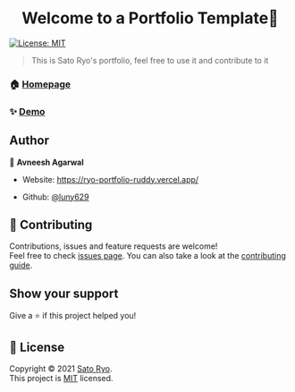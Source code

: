 <h1 align="center">Welcome to a Portfolio Template👋</h1>
<p>
  <a href="https://github.com/luny629/RyoPortfolio/blob/main/LICENSE" target="_blank">
    <img alt="License: MIT" src="https://img.shields.io/badge/License-MIT-yellow.svg" />
  </a>
  <!-- <a href="https://twitter.com/luny629" target="_blank"> -->
    <!-- <img alt="Twitter: luny629" src="https://img.shields.io/twitter/follow/luny629.svg?style=social" /> -->
  <!-- </a> -->
</p>

> This is Sato Ryo's portfolio, feel free to use it and contribute to it

<!-- > ![Sato Ryo's portfolio](https://user-images.githubusercontent.com/76690419/208230094-77705d55-5099-4539-8ff9-97b7ae041013.png) -->

### 🏠 [Homepage](https://ryo-portfolio-ruddy.vercel.app/)

### ✨ [Demo](https://ryo-portfolio-ruddy.vercel.app/)

## Author

👤 **Avneesh Agarwal**

- Website: https://ryo-portfolio-ruddy.vercel.app/
<!-- - Twitter: [@luny629](https://twitter.com/luny629) -->
- Github: [@luny629](https://https://github.com/luny629)
<!-- - LinkedIn: [@luny629](https://linkedin.com/in/luny629) -->

## 🤝 Contributing

Contributions, issues and feature requests are welcome!<br />Feel free to check [issues page](https://github.com/luny629/RyoPortfolio/issues). You can also take a look at the [contributing guide](https://github.com/luny629/RyoPortfolio/blob/main/CONTRIBUTING.md).

## Show your support

Give a ⭐️ if this project helped you!

## 📝 License

Copyright © 2021 [Sato Ryo](https://github.com/luny629).<br />
This project is [MIT](https://github.com/luny629/RyoPortfolio/blob/main/LICENSE) licensed.
